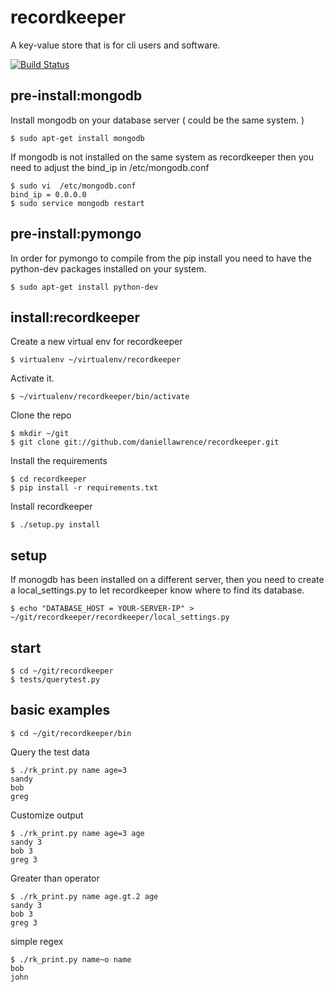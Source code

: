 recordkeeper
============

A key-value store that is for cli users and software.

[![Build Status](https://travis-ci.org/daniellawrence/recordkeeper.png?branch=master)](https://travis-ci.org/daniellawrence/recordkeeper)

pre-install:mongodb
-------------------

Install mongodb on your database server ( could be the same system. )

    $ sudo apt-get install mongodb

If mongodb is not installed on the same system as recordkeeper then you need to 
adjust the bind_ip in /etc/mongodb.conf

    $ sudo vi  /etc/mongodb.conf
    bind_ip = 0.0.0.0
    $ sudo service mongodb restart

pre-install:pymongo
--------------------

In order for pymongo to compile from the pip install you need to have the python-dev
packages installed on your system.

    $ sudo apt-get install python-dev

install:recordkeeper
---------------------

Create a new virtual env for recordkeeper

    $ virtualenv ~/virtualenv/recordkeeper

Activate it.

    $ ~/virtualenv/recordkeeper/bin/activate

Clone the repo

    $ mkdir ~/git
    $ git clone git://github.com/daniellawrence/recordkeeper.git

Install the requirements

    $ cd recordkeeper
    $ pip install -r requirements.txt

Install recordkeeper

    $ ./setup.py install


setup
---------------------
If monogdb has been installed on a different server, then you need to create a 
local_settings.py to let recordkeeper know where to find its database.

    $ echo "DATABASE_HOST = YOUR-SERVER-IP" > ~/git/recordkeeper/recordkeeper/local_settings.py

start
-----

    $ cd ~/git/recordkeeper
    $ tests/querytest.py

basic examples
--------

    $ cd ~/git/recordkeeper/bin

Query the test data

    $ ./rk_print.py name age=3
    sandy
    bob
    greg

Customize output

    $ ./rk_print.py name age=3 age
    sandy 3
    bob 3
    greg 3

Greater than operator

    $ ./rk_print.py name age.gt.2 age
    sandy 3
    bob 3
    greg 3

simple regex

    $ ./rk_print.py name~o name
    bob
    john




    

